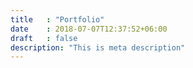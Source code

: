 ```yaml
---
title   : "Portfolio"
date    : 2018-07-07T12:37:52+06:00
draft   : false
description: "This is meta description"
---
```

